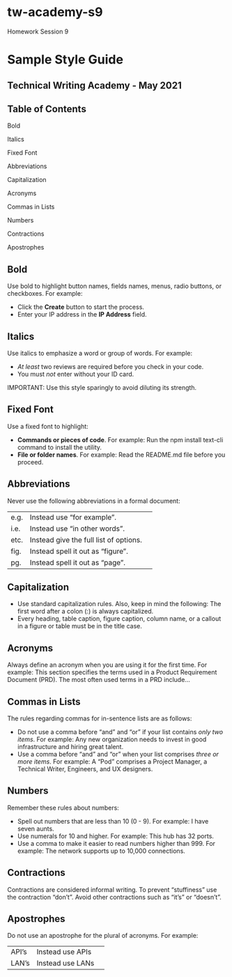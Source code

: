 # tw-academy-s9
Homework Session 9
# Sample Style Guide
## Technical Writing Academy - May 2021

## Table of Contents
Bold 

Italics 

Fixed Font 

Abbreviations 

Capitalization 

Acronyms 

Commas in Lists 

Numbers 

Contractions 

Apostrophes


## Bold

Use bold to highlight button names, fields names, menus, radio buttons, or checkboxes. For
example:

- Click the **Create** button to start the process.
- Enter your IP address in the **IP Address** field.

## Italics

Use italics to emphasize a word or group of words. For example:
- *At least* two reviews are required before you check in your code.
- You must *not* enter without your ID card.

IMPORTANT: Use this style sparingly to avoid diluting its strength.

## Fixed Font

Use a fixed font to highlight:
- **Commands or pieces of code**. For example:
Run the npm install text-cli command to install the utility.
- **File or folder names**. For example:
Read the README.md file before you proceed.

## Abbreviations
Never use the following abbreviations in a formal document:

|  | |  |
| ---    | ---    | ---     |
| e.g. | Instead use “for example”.| 
| i.e. | Instead use “in other words”. | 
| etc. | Instead give the full list of options.| 
| fig. | Instead spell it out as “figure”. | 
| pg. | Instead spell it out as “page”. | 

## Capitalization

- Use standard capitalization rules. Also, keep in mind the following:
The first word after a colon (:) is always capitalized.
- Every heading, table caption, figure caption, column name, or a callout in a figure or table
must be in the title case.

## Acronyms
Always define an acronym when you are using it for the first time.
For example: This section specifies the terms used in a Product Requirement Document (PRD).
The most often used terms in a PRD include…

## Commas in Lists
The rules regarding commas for in-sentence lists are as follows:
- Do not use a comma before “and” and “or” if your list contains *only two items*. For example:
Any new organization needs to invest in good infrastructure and hiring great talent.
- Use a comma before “and” and “or” when your list comprises *three or more items*. For
example: A “Pod” comprises a Project Manager, a Technical Writer, Engineers, and UX
designers.

## Numbers
Remember these rules about numbers:
 - Spell out numbers that are less than 10 (0 - 9). For example: I have seven aunts.
- Use numerals for 10 and higher.
For example: This hub has 32 ports.
- Use a comma to make it easier to read numbers higher than 999.
For example: The network supports up to 10,000 connections.

## Contractions
Contractions are considered informal writing. To prevent “stuffiness” use the contraction
“don’t”. Avoid other contractions such as “it’s” or “doesn’t”.

## Apostrophes
Do not use an apostrophe for the plural of acronyms. For example:

|  | |  |
| ---    | ---    | ---     
| API’s | Instead use APIs
| LAN’s | Instead use LANs 
